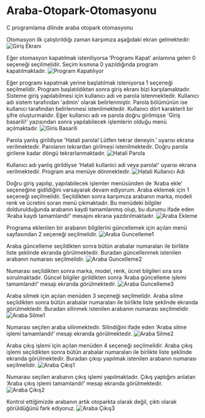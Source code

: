 # Araba-Otopark-Otomasyonu
C programlama dilinde araba otopark otomasyonu

Otomasyon ilk çalıştırıldığı zaman karşımıza aşağıdaki ekran gelmektedir:
![Giriş Ekranı](https://github.com/beyzahiz/Araba-Otopark-Otomasyonu/assets/130295983/4da8c4fc-604a-40b3-99aa-34ae2c473629)

Eğer otomasyon kapatılmak isteniliyorsa ‘Programı Kapat’ anlamına gelen 0 seçeneği seçilmelidir. Seçim kısmına 0 yazıldığında program kapatılmaktadır.
![Program Kapatılıyor](https://github.com/beyzahiz/Araba-Otopark-Otomasyonu/assets/130295983/fa3c073b-dabe-428d-b9da-55a7c4a6d2b1)

Eğer programı kapatmak yerine başlatılmak isteniyorsa 1 seçeneği seçilmelidir. Program başlatıldıktan sonra giriş ekranı bizi karşılamaktadır. Sisteme giriş yapılabilmesi için kullanıcı adı ve parola istenmektedir. Kullanıcı adı sistem tarafından 'admin' olarak belirlenmiştir. Parola bölümünün ise kullanıcı tarafından belirlenmesi istenilmektedir. Kullanıcı dört karakterli bir şifre oluşturmalıdır. Eğer kullanıcı adı ve parola doğru girilmişse 'Giriş basarili!' yazısından sonra yapılabilecek işlemlerin olduğu menü açılmaktadır.
![Giris Basarili](https://github.com/beyzahiz/Araba-Otopark-Otomasyonu/assets/130295983/c4bb1272-d2bc-49d7-b7b4-118e59eff29b)

Parola yanlış girildiyse 'Hatali parola! Lütfen tekrar deneyin.' uyarısı ekrana verilmektedir. Parolanın tekrardan girilmesi istenilmektedir. Doğru parola girilene kadar döngü tekrarlanmaktadır.
![Hatali Parola](https://github.com/beyzahiz/Araba-Otopark-Otomasyonu/assets/130295983/9b8de23e-f6d4-4ed0-bd05-9a10471a4ecd)

Kullanıcı adı yanlış girildiyse 'Hatali kullanici adi veya parola!' uyarısı ekrana verilmektedir. Program ana menüye dönmektedir.
![Hatali Kullanıcı Adı](https://github.com/beyzahiz/Araba-Otopark-Otomasyonu/assets/130295983/9de49ace-b3ce-43f2-919f-5777efc483fa)

Doğru giriş yapılıp, yapılabilecek işlemler menüsünden de ‘Araba ekle’ seçeneğine gidildiğini varsayarak devam ediyorum. Araba eklemek için 1 seçeneği seçilmelidir. Seçildikten sonra karşımıza arabanın marka, modeli renk ve ücretini soran menü çıkmaktadır. Bu menüdeki bilgiler doldurulduğunda arabanın kaydi tamamlanmış olup, bu durumu ifade eden ‘Araba kaydı tamamlandı!’ mesajını ekrana yazdırılmaktadır.
![Araba Ekleme](https://github.com/beyzahiz/Araba-Otopark-Otomasyonu/assets/130295983/e4c50395-91ef-4e14-a13a-630e02419027)

Programa eklenilen bir arabanın bilgilerini güncellemek için açılan menü sayfasından 2 seçeneği seçilmelidir. 
![Araba Guncelleme1](https://github.com/beyzahiz/Araba-Otopark-Otomasyonu/assets/130295983/48e60ae7-77e7-47eb-8db2-3c7f6c7ebee1)

Araba güncelleme seçildikten sonra bütün arabalar numaraları ile birlikte liste şeklinde ekranda görülmektedir. Buradan güncellenmek istenilen arabanın numarası seçilmelidir.
![Araba Guncelleme2](https://github.com/beyzahiz/Araba-Otopark-Otomasyonu/assets/130295983/2d97bf1d-ec03-4677-93cf-882069f8fab4)

Numarası seçildikten sonra marka, model, renk, ücret bilgileri sıra sıra sorulmaktadır. Güncel bilgiler girildikten sonra ‘Araba güncelleme işlemi tamamlandı!’ mesajı ekranda görülmektedir.
![Araba Guncelleme3](https://github.com/beyzahiz/Araba-Otopark-Otomasyonu/assets/130295983/7ac34b4e-0ea4-455a-adfa-403756a6a829)

Araba silmek için açılan menüden 3 seçeneği seçilmelidir. Araba silme seçildikten sonra bütün arabalar numaraları ile birlikte liste şeklinde ekranda görülmektedir. Buradan silinmek istenilen arabanın numarası seçilmelidir.
![Araba Silme1](https://github.com/beyzahiz/Araba-Otopark-Otomasyonu/assets/130295983/3ae331c3-6cf2-47cb-ac6f-2379e5f1810c)

Numarası seçilen araba silinmektedir. Silindiğini ifade eden ‘Araba silme işlemi tamamlandı!’ mesajı ekranda görülmektedir.
![Araba Silme2](https://github.com/beyzahiz/Araba-Otopark-Otomasyonu/assets/130295983/ddc8868b-4215-4eb5-bcfc-4711b92ced2c)

Araba çıkış işlemi için açılan menüden 4 seçeneği seçilmelidir. Araba çıkış işlemi seçildikten sonra bütün arabalar numaraları ile birlikte liste şeklinde ekranda görülmektedir. Buradan çıkışı yapılmak istenilen arabanın numarası seçilmelidir.
![Araba Çıkış1](https://github.com/beyzahiz/Araba-Otopark-Otomasyonu/assets/130295983/12dad0bb-8693-4f89-8992-f7f55d019845)

Numarası seçilen arabanın çıkış işlemi yapılmaktadır. Çıkış yaptığını anlatan ‘Araba çıkış işlemi tamamlandı!’ mesajı ekranda görülmektedir.
![Araba Çıkış2](https://github.com/beyzahiz/Araba-Otopark-Otomasyonu/assets/130295983/117a4638-fde4-4cff-bce5-84c6a6095a75)

Kontrol ettiğimizde arabanın artık otoparkta olarak değil, çıktı olarak görüldüğünü fark ediyoruz.
![Araba Çıkış3](https://github.com/beyzahiz/Araba-Otopark-Otomasyonu/assets/130295983/3ce4b829-0c05-4aa8-9f90-0e56bbdbc08b)




